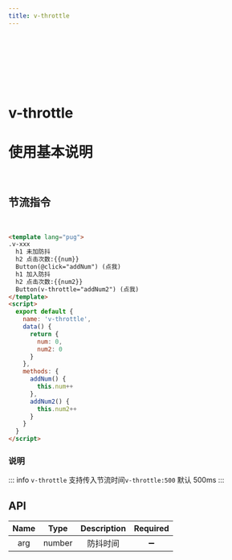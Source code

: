 ```yaml
---
title: v-throttle
---
```


<div style="width:100%;height:100px;"></div>
<Block>
<h1 v-copy="`v-throttle`" title="点击复制指令">v-throttle</h1>
<h1>使用基本说明</h1>

</Block>
 </br>

<Block>

## 节流指令

<v-throttle/>
</br>
<Example>

```html
<template lang="pug">
.v-xxx
  h1 未加防抖
  h2 点击次数:{{num}}
  Button(@click="addNum") (点我)
  h1 加入防抖
  h2 点击次数:{{num2}}
  Button(v-throttle="addNum2") (点我)
</template>
<script>
  export default {
    name: 'v-throttle',
    data() {
      return {
        num: 0,
        num2: 0
      }
    },
    methods: {
      addNum() {
        this.num++
      },
      addNum2() {
        this.num2++
      }
    }
  }
</script>
```

</Example>

</Block>

### 说明

::: info
`v-throttle` 支持传入节流时间`v-throttle:500` 默认 500ms
:::

## API

| Name |  Type  | Description |      Required      |
| :--: | :----: | :---------: | :----------------: |
| arg  | number |  防抖时间   | :heavy_minus_sign: |

</div>

